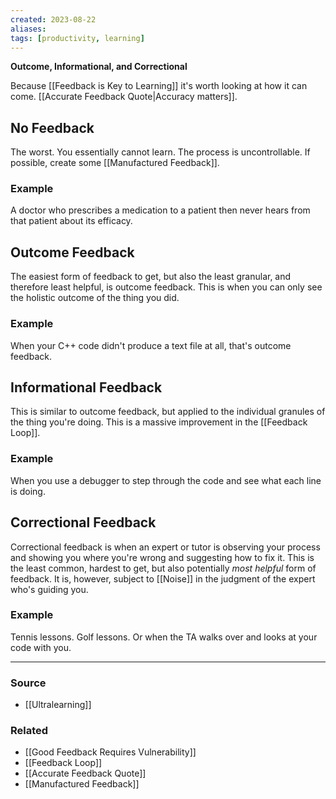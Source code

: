```yaml
---
created: 2023-08-22
aliases: 
tags: [productivity, learning]
---
```

**Outcome, Informational, and Correctional**

Because [[Feedback is Key to Learning]] it's worth looking at how it can come. [[Accurate Feedback Quote|Accuracy matters]].

## No Feedback
The worst. You essentially cannot learn. The process is uncontrollable. If possible, create some [[Manufactured Feedback]].
### Example
A doctor who prescribes a medication to a patient then never hears from that patient about its efficacy.
## Outcome Feedback
The easiest form of feedback to get, but also the least granular, and therefore least helpful, is outcome feedback. This is when you can only see the holistic outcome of the thing you did. 
### Example
When your C++ code didn't produce a text file at all, that's outcome feedback.
## Informational Feedback
This is similar to outcome feedback, but applied to the individual granules of the thing you're doing. This is a massive improvement in the [[Feedback Loop]].
### Example
When you use a debugger to step through the code and see what each line is doing.
## Correctional Feedback
Correctional feedback is when an expert or tutor is observing your process and showing you where you're wrong and suggesting how to fix it. This is the least common, hardest to get, but also potentially *most helpful* form of feedback. It is, however, subject to [[Noise]] in the judgment of the expert who's guiding you.
### Example
Tennis lessons. Golf lessons. Or when the TA walks over and looks at your code with you.

****
### Source
- [[Ultralearning]]

### Related
- [[Good Feedback Requires Vulnerability]]
- [[Feedback Loop]]
- [[Accurate Feedback Quote]]
- [[Manufactured Feedback]]
 